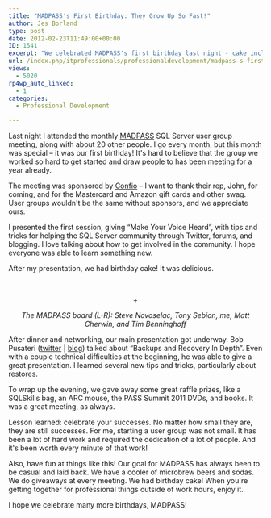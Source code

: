 ```yaml
---
title: "MADPASS's First Birthday: They Grow Up So Fast!"
author: Jes Borland
type: post
date: 2012-02-23T11:49:00+00:00
ID: 1541
excerpt: "We celebrated MADPASS's first birthday last night - cake included!"
url: /index.php/itprofessionals/professionaldevelopment/madpass-s-first-birthday-they/
views:
  - 5020
rp4wp_auto_linked:
  - 1
categories:
  - Professional Development

---
```

Last night I attended the monthly [MADPASS][1] SQL Server user group meeting, along with about 20 other people. I go every month, but this month was special – it was our first birthday! It's hard to believe that the group we worked so hard to get started and draw people to has been meeting for a year already.

The meeting was sponsored by [Confio][2] – I want to thank their rep, John, for coming, and for the Mastercard and Amazon gift cards and other swag. User groups wouldn't be the same without sponsors, and we appreciate ours.

I presented the first session, giving “Make Your Voice Heard”, with tips and tricks for helping the SQL Server community through Twitter, forums, and blogging. I love talking about how to get involved in the community. I hope everyone was able to learn something new.

After my presentation, we had birthday cake! It was delicious.

 

<p style="text-align: center;">
  <img src="/wp-content/uploads/users/grrlgeek/MADPASS birthday small.jpg?mtime=1330004813" alt="" />+
</p>

<p style="text-align: center;">
  <em>The MADPASS board (L-R): Steve Novoselac, Tony Sebion, me, Matt Cherwin, and Tim Benninghoff</em>
</p>

After dinner and networking, our main presentation got underway. Bob Pusateri ([twitter][3] | [blog][4]) talked about “Backups and Recovery In Depth”. Even with a couple technical difficulties at the beginning, he was able to give a great presentation. I learned several new tips and tricks, particularly about restores.

To wrap up the evening, we gave away some great raffle prizes, like a SQLSkills bag, an ARC mouse, the PASS Summit 2011 DVDs, and books. It was a great meeting, as always.

Lesson learned: celebrate your successes. No matter how small they are, they are still successes. For me, starting a user group was not small. It has been a lot of hard work and required the dedication of a lot of people. And it's been worth every minute of that work!

Also, have fun at things like this! Our goal for MADPASS has always been to be casual and laid back. We have a cooler of microbrew beers and sodas. We do giveaways at every meeting. We had birthday cake! When you're getting together for professional things outside of work hours, enjoy it.

I hope we celebrate many more birthdays, MADPASS!

 [1]: http://madpass.org/
 [2]: http://confio.com/
 [3]: http://twitter.com/sqlbob
 [4]: http://bobpusateri.com/